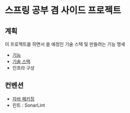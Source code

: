 # 스프링 공부 겸 사이드 프로젝트

##  계획

이 프로젝트를 하면서 쓸 예정인 기술 스택 및 만들려는 기능 명세

* [기능]("doc/feat.md")
* [기술 스택]("doc/skill.md")
* 인프라 구성

## 컨벤션

* [자바 패키징]("doc/convention/java_package.md")
* 린트 : SonarLint
